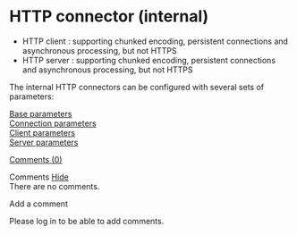 HTTP connector (internal)
=========================

-   HTTP client : supporting chunked encoding, persistent connections
    and asynchronous processing, but not HTTPS
-   HTTP server : supporting chunked encoding, persistent connections
    and asynchronous processing, but not HTTPS

The internal HTTP connectors can be configured with several sets of
parameters:

[Base
parameters](http://web.archive.org/web/20120120203355/http://www.restlet.org/documentation/2.1/jse/engine/index.html?org/restlet/engine/connector/BaseHelper.html)
\
 [Connection parameters\
](http://web.archive.org/web/20120120203355/http://www.restlet.org/documentation/2.1/jse/engine/index.html?org/restlet/engine/connector/ConnectionHelper.html)[Client
parameters](http://web.archive.org/web/20120120203355/http://www.restlet.org/documentation/2.1/jse/engine/index.html?org/restlet/engine/connector/ClientConnectionHelper.html)
\
 [Server
parameters](http://web.archive.org/web/20120120203355/http://www.restlet.org/documentation/2.1/jse/engine/index.html?org/restlet/engine/connector/ServerConnectionHelper.html)

[Comments
(0)](http://web.archive.org/web/20120120203355/http://wiki.restlet.org/docs_2.1/13-restlet/27-restlet/48-restlet/86-restlet/184-restlet.html#)

Comments
[Hide](http://web.archive.org/web/20120120203355/http://wiki.restlet.org/docs_2.1/13-restlet/27-restlet/48-restlet/86-restlet/184-restlet.html#)
\
There are no comments.

Add a comment

Please log in to be able to add comments.
